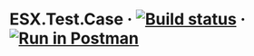 # ESX.Test.Case &middot; [![Build status](https://seguimit.visualstudio.com/ESX.Test.Case/_apis/build/status/ESX.Test.Case-ASP.NET%20Core-CI)](https://seguimit.visualstudio.com/ESX.Test.Case/_build/latest?definitionId=-1) &middot; [![Run in Postman](https://run.pstmn.io/button.svg)](https://app.getpostman.com/run-collection/f61df48e5022fc438e29)
